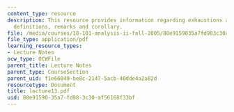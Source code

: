```yaml
---
content_type: resource
description: This resource provides information regarding exhaustions along with some
  definitions, remarks and corollary.
file: /media/courses/18-101-analysis-ii-fall-2005/88e9159035a7fd983c30af56168f33bf_lecture13.pdf
file_type: application/pdf
learning_resource_types:
- Lecture Notes
ocw_type: OCWFile
parent_title: Lecture Notes
parent_type: CourseSection
parent_uid: f1e66049-be8c-2147-5acb-40dde4a2a82d
resourcetype: Document
title: lecture13.pdf
uid: 88e91590-35a7-fd98-3c30-af56168f33bf
---
```

